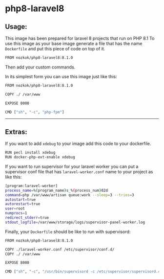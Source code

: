 
# php8-laravel8

## Usage:

This image has been prepared for laravel 8 projects that run on PHP 8.1
To use this image as your base image generate a file that has the name `Dockerfile` and put this piece of code on top of it.

```sh
FROM nozkok/php8-laravel8:8.1.0
```

Then add your custom commands.

In its simplest form you can use this image just like this:

```sh
FROM nozkok/php8-laravel8:8.1.0

COPY ./ /var/www

EXPOSE 8000

CMD ["sh", "-c", "php-fpm"]
```

---

## Extras:

If you want to add `xdebug` to your image add this code to your dockerfile. 

```sh
RUN pecl install xdebug
RUN docker-php-ext-enable xdebug
```

If you want to run supervisor for your laravel worker you can put a supervisor conf file that has `laravel-worker.conf` name to your project as like this:

```sh
[program:laravel-worker]
process_name=%(program_name)s_%(process_num)02d
command=php /var/www/artisan queue:work --sleep=3 --tries=3
autostart=true
autorestart=true
user=root
numprocs=1
redirect_stderr=true
stdout_logfile=/var/www/storage/logs/supervisor-panel-worker.log
```

Finally, your `Dockerfile` should be like to run with supervisord:

```sh
FROM nozkok/php8-laravel8:8.1.0

COPY ./laravel-worker.conf /etc/supervisor/conf.d/
COPY ./ /var/www

EXPOSE 8000

CMD ["sh", "-c", "/usr/bin/supervisord -c /etc/supervisor/supervisord.conf && php-fpm"]
```
